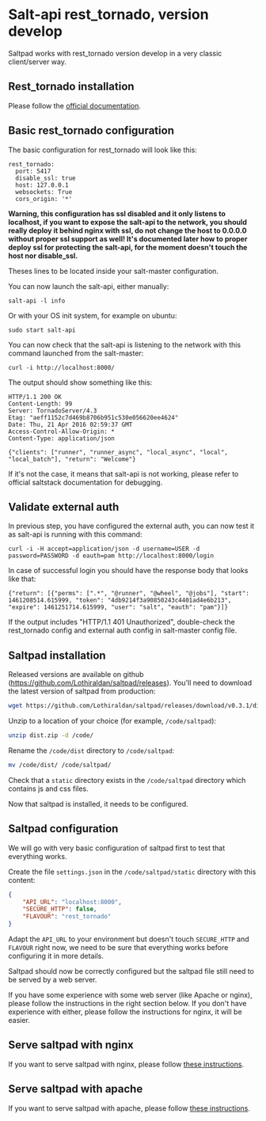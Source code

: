 # Salt-api rest_tornado, version develop

Saltpad works with rest_tornado version develop in a very classic client/server way.

## Rest_tornado installation

Please follow the [official documentation](https://docs.saltstack.com/en/develop/ref/netapi/all/salt.netapi.rest_tornado.html).

## Basic rest_tornado configuration

The basic configuration for rest_tornado will look like this:

```
rest_tornado:
  port: 5417
  disable_ssl: true
  host: 127.0.0.1
  websockets: True
  cors_origin: '*'
```

__Warning, this configuration has ssl disabled and it only listens to localhost, if you want to expose the salt-api to the network, you should really deploy it behind nginx with ssl, do not change the host to 0.0.0.0 without proper ssl support as well! It's documented later how to proper deploy ssl for protecting the salt-api, for the moment doesn't touch the host nor disable_ssl.__

Theses lines to be located inside your salt-master configuration.

You can now launch the salt-api, either manually:

```
salt-api -l info
```

Or with your OS init system, for example on ubuntu:

```
sudo start salt-api
```

You can now check that the salt-api is listening to the network with this command launched from the salt-master:

```
curl -i http://localhost:8000/
```

The output should show something like this:

```
HTTP/1.1 200 OK
Content-Length: 99
Server: TornadoServer/4.3
Etag: "aeff1152c7d469b8706b951c530e056620ee4624"
Date: Thu, 21 Apr 2016 02:59:37 GMT
Access-Control-Allow-Origin: *
Content-Type: application/json

{"clients": ["runner", "runner_async", "local_async", "local", "local_batch"], "return": "Welcome"}
```

If it's not the case, it means that salt-api is not working, please refer to official saltstack documentation for debugging.

## Validate external auth

In previous step, you have configured the external auth, you can now test it as salt-api is running with this command:

```
curl -i -H accept=application/json -d username=USER -d password=PASSWORD -d eauth=pam http://localhost:8000/login
```

In case of successful login you should have the response body that looks like that:

```
{"return": [{"perms": [".*", "@runner", "@wheel", "@jobs"], "start": 1461208514.615999, "token": "4db9214f3a90850243c4401ad4e6b213", "expire": 1461251714.615999, "user": "salt", "eauth": "pam"}]}
```

If the output includes "HTTP/1.1 401 Unauthorized", double-check the rest_tornado config and external auth config in salt-master config file.

## Saltpad installation

Released versions are available on github (https://github.com/Lothiraldan/saltpad/releases). You'll need to download the latest version of saltpad from production:

```bash
wget https://github.com/Lothiraldan/saltpad/releases/download/v0.3.1/dist.zip
```

Unzip to a location of your choice (for example, `/code/saltpad`):

```bash
unzip dist.zip -d /code/
```

Rename the `/code/dist` directory to `/code/saltpad`:

```bash
mv /code/dist/ /code/saltpad/
```

Check that a `static` directory exists in the `/code/saltpad` directory which contains js and css files.

Now that saltpad is installed, it needs to be configured.

## Saltpad configuration

We will go with very basic configuration of saltpad first to test that everything works.

Create the file `settings.json` in the `/code/saltpad/static` directory with this content:

```json
{
    "API_URL": "localhost:8000",
    "SECURE_HTTP": false,
    "FLAVOUR": "rest_tornado"
}
```

Adapt the `API_URL` to your environment but doesn't touch `SECURE_HTTP` and `FLAVOUR` right now, we need to be sure that everything works before configuring it in more details.

Saltpad should now be correctly configured but the saltpad file still need to be served by a web server.

If you have some experience with some web server (like Apache or nginx), please follow the instructions in the right section below. If you don't have experience with either, please follow the instructions for nginx, it will be easier.

## Serve saltpad with nginx

If you want to serve saltpad with nginx, please follow [these instructions](nginx-server.md).

## Serve saltpad with apache

If you want to serve saltpad with apache, please follow [these instructions](apache-server.md).

